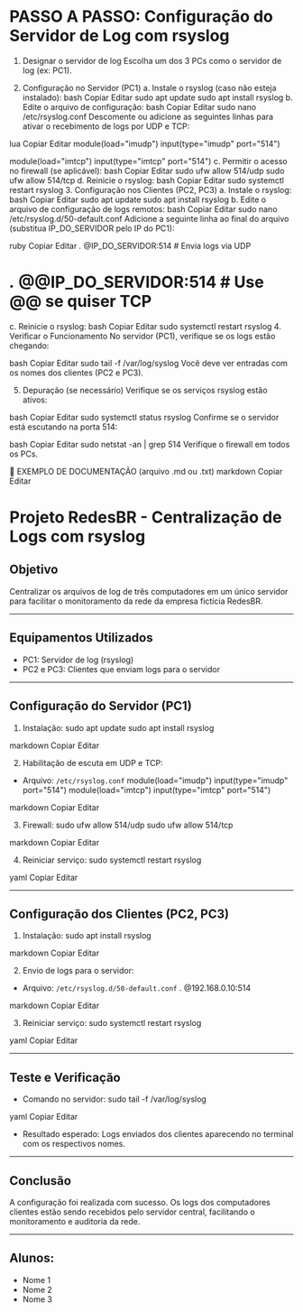 # PASSO A PASSO: Configuração do Servidor de Log com rsyslog
1. Designar o servidor de log
Escolha um dos 3 PCs como o servidor de log (ex: PC1).

2. Configuração no Servidor (PC1)
a. Instale o rsyslog (caso não esteja instalado):
bash
Copiar
Editar
sudo apt update
sudo apt install rsyslog
b. Edite o arquivo de configuração:
bash
Copiar
Editar
sudo nano /etc/rsyslog.conf
Descomente ou adicione as seguintes linhas para ativar o recebimento de logs por UDP e TCP:

lua
Copiar
Editar
module(load="imudp")
input(type="imudp" port="514")

module(load="imtcp")
input(type="imtcp" port="514")
c. Permitir o acesso no firewall (se aplicável):
bash
Copiar
Editar
sudo ufw allow 514/udp
sudo ufw allow 514/tcp
d. Reinicie o rsyslog:
bash
Copiar
Editar
sudo systemctl restart rsyslog
3. Configuração nos Clientes (PC2, PC3)
a. Instale o rsyslog:
bash
Copiar
Editar
sudo apt update
sudo apt install rsyslog
b. Edite o arquivo de configuração de logs remotos:
bash
Copiar
Editar
sudo nano /etc/rsyslog.d/50-default.conf
Adicione a seguinte linha ao final do arquivo (substitua IP_DO_SERVIDOR pelo IP do PC1):

ruby
Copiar
Editar
*.* @IP_DO_SERVIDOR:514       # Envia logs via UDP
# *.* @@IP_DO_SERVIDOR:514    # Use @@ se quiser TCP
c. Reinicie o rsyslog:
bash
Copiar
Editar
sudo systemctl restart rsyslog
4. Verificar o Funcionamento
No servidor (PC1), verifique se os logs estão chegando:

bash
Copiar
Editar
sudo tail -f /var/log/syslog
Você deve ver entradas com os nomes dos clientes (PC2 e PC3).

5. Depuração (se necessário)
Verifique se os serviços rsyslog estão ativos:

bash
Copiar
Editar
sudo systemctl status rsyslog
Confirme se o servidor está escutando na porta 514:

bash
Copiar
Editar
sudo netstat -an | grep 514
Verifique o firewall em todos os PCs.

📄 EXEMPLO DE DOCUMENTAÇÃO (arquivo .md ou .txt)
markdown
Copiar
Editar
# Projeto RedesBR - Centralização de Logs com rsyslog

## Objetivo
Centralizar os arquivos de log de três computadores em um único servidor para facilitar o monitoramento da rede da empresa fictícia RedesBR.

---

## Equipamentos Utilizados
- PC1: Servidor de log (rsyslog)
- PC2 e PC3: Clientes que enviam logs para o servidor

---

## Configuração do Servidor (PC1)

1. Instalação:
sudo apt update sudo apt install rsyslog

markdown
Copiar
Editar

2. Habilitação de escuta em UDP e TCP:
- Arquivo: `/etc/rsyslog.conf`
module(load="imudp") input(type="imudp" port="514") module(load="imtcp") input(type="imtcp" port="514")

markdown
Copiar
Editar

3. Firewall:
sudo ufw allow 514/udp sudo ufw allow 514/tcp

markdown
Copiar
Editar

4. Reiniciar serviço:
sudo systemctl restart rsyslog

yaml
Copiar
Editar

---

## Configuração dos Clientes (PC2, PC3)

1. Instalação:
sudo apt install rsyslog

markdown
Copiar
Editar

2. Envio de logs para o servidor:
- Arquivo: `/etc/rsyslog.d/50-default.conf`
. @192.168.0.10:514

markdown
Copiar
Editar

3. Reiniciar serviço:
sudo systemctl restart rsyslog

yaml
Copiar
Editar

---

## Teste e Verificação

- Comando no servidor:
sudo tail -f /var/log/syslog

yaml
Copiar
Editar
- Resultado esperado:
Logs enviados dos clientes aparecendo no terminal com os respectivos nomes.

---

## Conclusão

A configuração foi realizada com sucesso. Os logs dos computadores clientes estão sendo recebidos pelo servidor central, facilitando o monitoramento e auditoria da rede.

---

## Alunos:
- Nome 1
- Nome 2
- Nome 3
